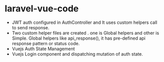 # laravel-vue-code

* JWT auth configured in AuthController and It uses custom helpers call to send response.
* Two custom helper files are created . one is Global helpers and other is Simple.
Global helpers like api_response(), it has pre-defined api response pattern or status code.
* Vuejs Auth State Management
* Vuejs Login component and dispatching mutation of auth state.
